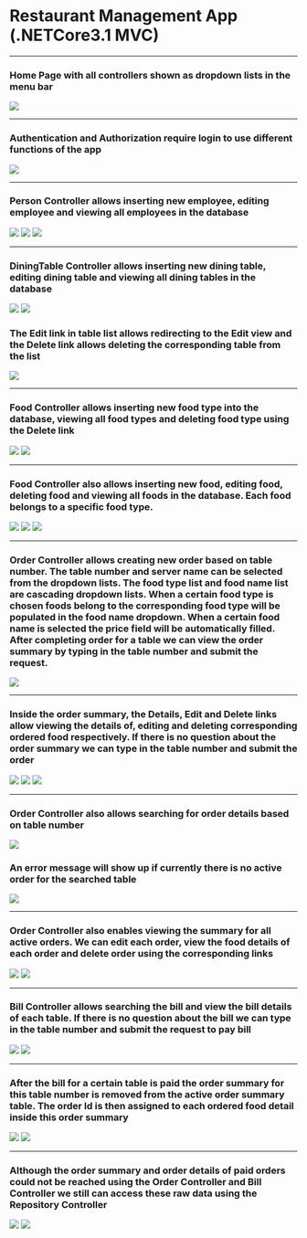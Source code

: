 # Restaurant Management App (.NETCore3.1 MVC)


<hr />
<h3> Home Page with all controllers shown as dropdown lists in the menu bar</h3>
<img src="./Images/home.png">

<hr />
<h3> Authentication and Authorization require login to use different functions of the app </h3>
<img src="./Images/logIn.png">


<hr />
<h3> Person Controller allows inserting new employee, editing employee and viewing all employees in the database </h3>
<img src="./Images/insertPerson.png">
<img src="./Images/editPerson.png">
<img src="./Images/viewPersons.png">

<hr />
<h3> DiningTable Controller allows inserting new dining table, editing dining table and viewing all dining tables in the database </h3>
<img src="./Images/insertDiningTable.png">
<img src="./Images/editDiningTable.png">
<h3> The Edit link in table list allows redirecting to the Edit view and the Delete link allows deleting the corresponding table from the list </h3>  
<img src="./Images/viewDiningTables.png">

<hr />
<h3> Food Controller allows inserting new food type into the database, viewing all food types and deleting food type using the Delete link </h3>
<img src="./Images/insertFoodType.png">
<img src="./Images/viewFoodTypes.png">

<hr />
<h3> Food Controller also allows inserting new food, editing food, deleting food and viewing all foods in the database. Each food belongs to a specific food type. </h3>
<img src="./Images/insertFood.png">
<img src="./Images/editFood.png">
<img src="./Images/viewFoods.png">

<hr />
<h3> Order Controller allows creating new order based on table number. The table number and server name can be selected from the dropdown lists. The food type list and food name list are cascading dropdown lists. When a certain food type is chosen foods belong to the corresponding food type will be populated in the food name dropdown. When a certain food name is selected the price field will be automatically filled. After completing order for a table we can view the order summary by typing in the table number and submit the request. </h3>
<img src="./Images/insertOrder.png">

<hr />
<h3> Inside the order summary, the Details, Edit and Delete links allow viewing the details of, editing and deleting corresponding ordered food respectively. If there is no question about the order summary we can type in the table number and submit the order </h3>
<img src="./Images/orderDetails.png">
<img src="./Images/orderDetail.png">
<img src="./Images/editOrderDetail.png">


<hr />
<h3> Order Controller also allows searching for order details based on table number </h3>
<img src="./Images/searchOrder.png">
<h3> An error message will show up if currently there is no active order for the searched table </h3>
<img src="./Images/noOrderError.png">

<hr />
<h3> Order Controller also enables viewing the summary for all active orders. We can edit each order, view the food details of each order and delete order using the corresponding links </h3>
<img src="./Images/viewActiveOrder.png">
<img src="./Images/editOrder.png">

<hr />
<h3> Bill Controller allows searching the bill and view the bill details of each table. If there is no question about the bill we can type in the table number and submit the request to pay bill </h3>
<img src="./Images/searchBill.png">
<img src="./Images/billDetails.png">

<hr />
<h3> After the bill for a certain table is paid the order summary for this table number is removed from the active order summary table. The order Id is then assigned to each ordered food detail inside this order summary </h3>
<img src="./Images/beforePay.png">
<img src="./Images/afterPay.png">


<hr />
<h3> Although the order summary and order details of paid orders could not be reached using the Order Controller and Bill Controller we still can access these raw data using the Repository Controller </h3> 
<img src="./Images/viewAllOrders.png">
<img src="./Images/viewAllOrderDetails.png">



